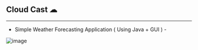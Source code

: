 
 ## Cloud Cast ☁
------------------

   - Simple Weather Forecasting Application 
         ( Using Java + GUI ) -

![image](https://github.com/Tharul-J/Cloud-Cast/assets/171511675/647d740a-2a7e-464a-86c9-e4bdda38c3db)
